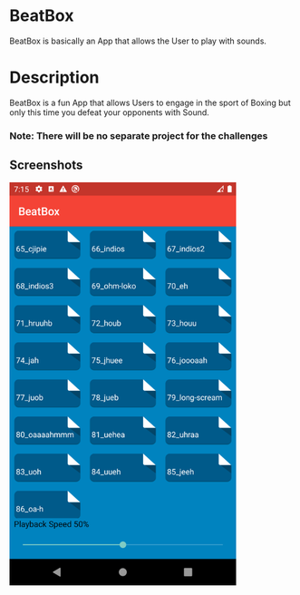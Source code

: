 # BeatBox

BeatBox is basically an App that allows the User to play with sounds.

# Description

BeatBox is a fun App that allows Users to engage in the sport of Boxing but only this time you defeat your opponents with Sound.
### Note: There will be no separate project for the challenges


## Screenshots

<img src="FirstPicture.png" width=400>
